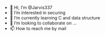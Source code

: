- 👋 Hi, I’m @Jarvis337
- 👀 I’m interested in securing 
- 🌱 I’m currently learning C and data structure 
- 💞️ I’m looking to collaborate on ...
- 📫 How to reach me by mail 

<!---
Jarvis337/Jarvis337 is a ✨ special ✨ repository because its `README.md` (this file) appears on your GitHub profile.
You can click the Preview link to take a look at your changes.
--->
